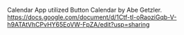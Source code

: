 Calendar App utilized Button Calendar by Abe Getzler.
https://docs.google.com/document/d/1Ctf-tI-oRaoziGqb-V-h9ATAtVhCPvHY65EoVW-FpZA/edit?usp=sharing
